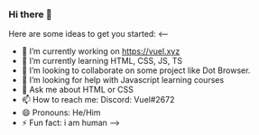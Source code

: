 ### Hi there 👋

Here are some ideas to get you started:
<--
- 🔭 I’m currently working on https://vuel.xyz
- 🌱 I’m currently learning HTML, CSS, JS, TS
- 👯 I’m looking to collaborate on some project like Dot Browser.
- 🤔 I’m looking for help with Javascript learning courses
- 💬 Ask me about HTML or CSS
- 📫 How to reach me: Discord: Vuel#2672
- 😄 Pronouns: He/Him
- ⚡ Fun fact: i am human
-->
